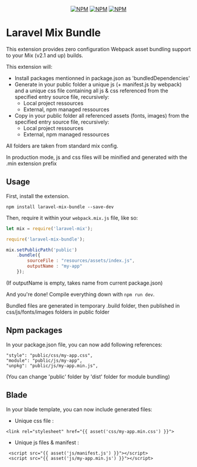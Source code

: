 <p align="center">
<a href="https://www.npmjs.com/package/laravel-mix-bundle"><img src="https://img.shields.io/npm/v/laravel-mix-bundle.svg" alt="NPM"></a>
<a href="https://npmcharts.com/compare/laravel-mix-bundle?minimal=true"><img src="https://img.shields.io/npm/dt/laravel-mix-bundle.svg" alt="NPM"></a>
<a href="https://www.npmjs.com/package/laravel-mix-bundle"><img src="https://img.shields.io/npm/l/laravel-mix-bundle.svg" alt="NPM"></a>
</p>

# Laravel Mix Bundle

This extension provides zero configuration Webpack asset bundling support to your Mix (v2.1 and up) builds.

This extension will:
*  Install packages mentionned in package.json as 'bundledDependencies'
*  Generate in your public folder a unique js (+ manifest.js by webpack) and a unique css file containing all js & css referenced from the specified entry source file, recursively:
    * Local project ressources
    * External, npm managed ressources
* Copy in your public folder all referenced assets (fonts, images) from the specified entry source file, recursively:
    * Local project ressources
    * External, npm managed ressources

All folders are taken from standard mix config.

In production mode, js and css files will be minified and generated with the .min extension prefix

## Usage

First, install the extension.

```
npm install laravel-mix-bundle --save-dev
```

Then, require it within your `webpack.mix.js` file, like so:

```js
let mix = require('laravel-mix');

require('laravel-mix-bundle');

mix.setPublicPath('public')
    .bundle({
        sourceFile : "resources/assets/index.js",
        outputName : "my-app"
    });
```

(If outputName is empty, takes name from current package.json)

And you're done! Compile everything down with `npm run dev`.

Bundled files are generated in temporary .build folder, then published in css/js/fonts/images folders in public folder

## Npm packages

In your package.json file, you can now add following references:

```
"style": "public/css/my-app.css",
"module": "public/js/my-app",
"unpkg": "public/js/my-app.min.js",
```

(You can change 'public' folder by 'dist' folder for module bundling)

## Blade

In your blade template, you can now include generated files:

* Unique css file :

```
<link rel="stylesheet" href="{{ asset('css/my-app.min.css') }}">
```

* Unique js files & manifest :

```
 <script src="{{ asset('js/manifest.js') }}"></script>
 <script src="{{ asset('js/my-app.min.js') }}"></script>
 ```
